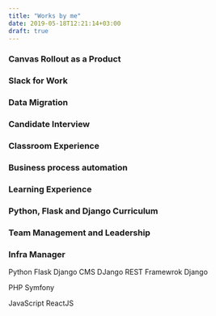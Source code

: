 ```yaml
---
title: "Works by me"
date: 2019-05-18T12:21:14+03:00
draft: true
---
```


### Canvas Rollout as a Product
### Slack for Work
### Data Migration
### Candidate Interview
### 



### Classroom Experience
### Business process automation
### Learning Experience
### Python, Flask and Django Curriculum
### Team Management and Leadership
### Infra Manager

Python
Flask
Django CMS
DJango REST Framewrok
Django

PHP
Symfony

JavaScript
ReactJS
